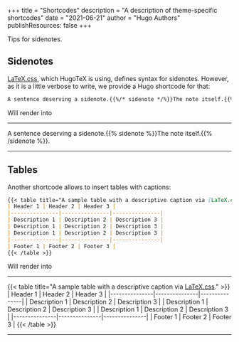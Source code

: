 +++
title = "Shortcodes"
description = "A description of theme-specific shortcodes"
date = "2021-06-21"
author = "Hugo Authors"
publishResources: false
+++

Tips for sidenotes.

<!--more-->

## Sidenotes

[LaTeX.css](https://latex.vercel.app/), which HugoTeX is using, defines syntax for sidenotes. However, as it is a little verbose to write, we provide a Hugo shortcode for that:

```md
A sentence deserving a sidenote.{{%/* sidenote */%}}The note itself.{{%/* /sidenote */%}}.
```

Will render into

---

A sentence deserving a sidenote.{{% sidenote %}}The note itself.{{% /sidenote %}}.

---

## Tables

Another shortcode allows to insert tables with captions:

```md
{{< table title="A sample table with a descriptive caption via [LaTeX.css](https://latex.vercel.app/)." >}}
| Header 1 | Header 2 | Header 3 |
|---------------|---------------|---------------|
| Description 1 | Description 2 | Description 3 |
| Description 1 | Description 2 | Description 3 |
| Description 1 | Description 2 | Description 3 |
|---------------|---------------|---------------|
| Footer 1 | Footer 2 | Footer 3 |
{{< /table >}}
```

Will render into

---

{{< table title="A sample table with a descriptive caption via [LaTeX.css](https://latex.vercel.app/)." >}}
| Header 1 | Header 2 | Header 3 |
|---------------|---------------|---------------|
| Description 1 | Description 2 | Description 3 |
| Description 1 | Description 2 | Description 3 |
| Description 1 | Description 2 | Description 3 |
|---------------|---------------|---------------|
| Footer 1 | Footer 2 | Footer 3 |
{{< /table >}}

---
